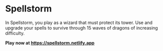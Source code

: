 # Spellstorm

In Spellstorm, you play as a wizard that must protect its tower. Use and upgrade your spells to survive through 15 waves of dragons of increasing difficulty.

**Play now at https://spellstorm.netlify.app**
